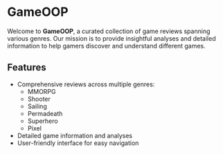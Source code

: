# GameOOP

Welcome to **GameOOP**, a curated collection of game reviews spanning various genres. Our mission is to provide insightful analyses and detailed information to help gamers discover and understand different games.

## Features

- Comprehensive reviews across multiple genres:
  - MMORPG
  - Shooter
  - Sailing
  - Permadeath
  - Superhero
  - Pixel
- Detailed game information and analyses
- User-friendly interface for easy navigation

